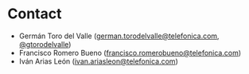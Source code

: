 # Contact

-   Germán Toro del Valle ([german.torodelvalle@telefonica.com](mailto:german.torodelvalle@telefonica.com),
    [@gtorodelvalle](http://www.twitter.com/gtorodelvalle))
-   Francisco Romero Bueno ([francisco.romerobueno@telefonica.com](mailto:francisco.romerobueno@telefonica.com))
-   Iván Arias León ([ivan.ariasleon@telefonica.com](mailto:ivan.ariasleon@telefonica.com))

